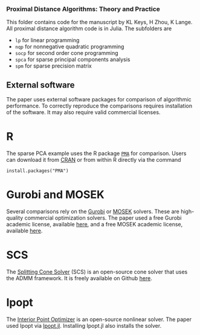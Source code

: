 ### Proximal Distance Algorithms: Theory and Practice

This folder contains code for the manuscript by KL Keys, H Zhou, K Lange. 
All proximal distance algorithm code is in Julia.
The subfolders are

* `lp` for linear programming
* `nqp` for nonnegative quadratic programming
* `socp` for second order cone programming
* `spca` for sparse principal components analysis
* `spm` for sparse precision matrix

## External software

The paper uses external software packages for comparison of algorithmic performance.
To correctly reproduce the comparisons requires installation of the software.
It may also require valid commercial licenses.

# R 

The sparse PCA example uses the R package [`PMA`](https://cran.r-project.org/web/packages/PMA/index.html) for comparison.
Users can download it from [CRAN](https://cran.r-project.org/web/packages/PMA/index.html) or from within R directly via the command

    install.packages("PMA")

# Gurobi and MOSEK
Several comparisons rely on the [Gurobi](http://www.gurobi.com/) or [MOSEK](https://www.mosek.com/) solvers.
These are high-quality commercial optimization solvers.
The paper used a free Gurobi academic license, available [here](http://www.gurobi.com/registration/academic-license-reg), and a free MOSEK academic license, available [here](https://www.mosek.com/products/academic-licenses/).

# SCS 
The [Splitting Cone Solver](https://github.com/cvxgrp/scs) (SCS) is an open-source cone solver that uses the ADMM framework.
It is freely available on Github [here](https://github.com/cvxgrp/scs). 

# Ipopt

The [Interior Point Optimizer](https://projects.coin-or.org/Ipopt) is an open-source nonlinear solver.
The paper used Ipopt via [Ipopt.jl](https://github.com/JuliaOpt/Ipopt.jl).
Installing Ipopt.jl also installs the solver.
